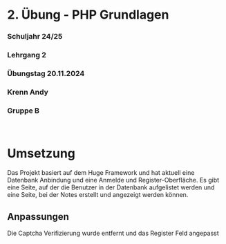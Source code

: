 # 2. Übung - PHP Grundlagen
### Schuljahr 24/25
### Lehrgang 2
### Übungstag 20.11.2024
### Krenn Andy
### Gruppe B

<br>

# Umsetzung

Das Projekt basiert auf dem Huge Framework und hat aktuell eine Datenbank Anbindung und eine Anmelde und Register-Oberfläche. Es gibt eine Seite, auf der die Benutzer in der Datenbank aufgelistet werden und eine Seite, bei der Notes erstellt und angezeigt werden können.<br>

## Anpassungen
Die Captcha Verifizierung wurde entfernt und das Register Feld angepasst
